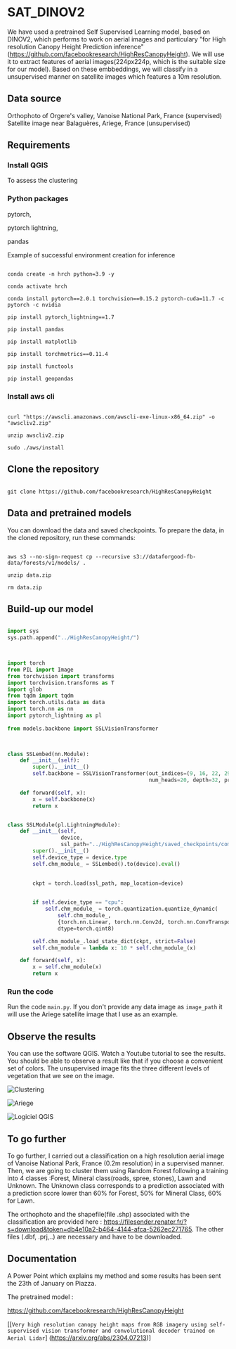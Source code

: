 # SAT_DINOV2


We have used a pretrained Self Supervised Learning model, based on DINOV2, which performs to work on aerial images and particulary "for High resolution Canopy Height Prediction inference" (https://github.com/facebookresearch/HighResCanopyHeight). We will use it to extract features of aerial images(224px224p, which is the suitable size for our model). Based on these embbeddings, we will classify in a unsupervised manner on satellite images which features a 10m resolution.



## Data source

Orthophoto of Orgere's valley, Vanoise National Park, France (supervised)
Satellite image near Balaguères, Ariege, France (unsupervised)


## Requirements 


### Install QGIS
To assess the clustering



### Python packages 

pytorch, 

pytorch lightning, 

pandas 

  

Example of successful environment creation for inference 

  

``` 

conda create -n hrch python=3.9 -y 

conda activate hrch 

conda install pytorch==2.0.1 torchvision==0.15.2 pytorch-cuda=11.7 -c pytorch -c nvidia 

pip install pytorch_lightning==1.7  

pip install pandas 

pip install matplotlib 

pip install torchmetrics==0.11.4 

pip install functools

pip install geopandas

``` 

### Install aws cli 

``` 

curl "https://awscli.amazonaws.com/awscli-exe-linux-x86_64.zip" -o "awscliv2.zip" 

unzip awscliv2.zip 

sudo ./aws/install 

``` 

 

 ## Clone the repository 

``` 

git clone https://github.com/facebookresearch/HighResCanopyHeight 

 ``` 

## Data and pretrained models 

  

You can download the data and saved checkpoints. 
To prepare the data, in the cloned repository, run these commands: 

``` 

aws s3 --no-sign-request cp --recursive s3://dataforgood-fb-data/forests/v1/models/ . 

unzip data.zip 

rm data.zip 

``` 

## Build-up our model



``` python

import sys 
sys.path.append("../HighResCanopyHeight/")
 


import torch 
from PIL import Image 
from torchvision import transforms 
import torchvision.transforms as T 
import glob 
from tqdm import tqdm 
import torch.utils.data as data 
import torch.nn as nn 
import pytorch_lightning as pl 
 
from models.backbone import SSLVisionTransformer 

 

class SSLembed(nn.Module):
    def __init__(self):
        super().__init__()
        self.backbone = SSLVisionTransformer(out_indices=(9, 16, 22, 29), embed_dim=1280,
                                             num_heads=20, depth=32, pretrained=None)

    def forward(self, x):
        x = self.backbone(x)
        return x


class SSLModule(pl.LightningModule):
    def __init__(self,
                 device,
                 ssl_path="../HighResCanopyHeight/saved_checkpoints/compressed_SSLhuge.pth"):
        super().__init__()
        self.device_type = device.type
        self.chm_module_ = SSLembed().to(device).eval()

        
        ckpt = torch.load(ssl_path, map_location=device)

        
        if self.device_type == "cpu":
            self.chm_module_ = torch.quantization.quantize_dynamic(
                self.chm_module_,
                {torch.nn.Linear, torch.nn.Conv2d, torch.nn.ConvTranspose2d},
                dtype=torch.qint8)

        self.chm_module_.load_state_dict(ckpt, strict=False)
        self.chm_module = lambda x: 10 * self.chm_module_(x)

    def forward(self, x):
        x = self.chm_module(x)
        return x


```

### Run the code

Run the code `main.py`. If you don't provide any data image as `image_path` it will use the Ariege satellite image that I use as an example.

## Observe the results 

You can use the software QGIS. Watch a Youtube tutorial to see the results. You should be able to observe a result like that if you choose a convenient set of colors. The unsupervised image fits the three different levels of vegetation that we see on the image.

![Clustering](image.png)

![Ariege](image-1.png)

![Logiciel QGIS](image-2.png)


 

## To go further

To go further, I carried out a classification on a high resolution aerial image of Vanoise National Park, France (0.2m resolution)  in a supervised manner. Then, we are going to cluster them using Random Forest following a training into 4 classes :Forest, Mineral class(roads, spree, stones), Lawn and Unknown. The Unknown class corresponds to a prediction associated with a prediction score lower than 60% for Forest, 50% for Mineral Class, 60% for Lawn. 

The orthophoto and the shapefile(file .shp) associated with the classification are provided here : 
https://filesender.renater.fr/?s=download&token=db4e10a2-b464-4144-afca-5262ec271765. The other files (.dbf, .prj,..) are necessary and have to be downloaded.


## Documentation

A Power Point which explains my method and some results has been sent the 23th of January on Piazza. 

The pretrained model : 

https://github.com/facebookresearch/HighResCanopyHeight

[[`Very high resolution canopy height maps from RGB imagery using self-supervised vision transformer and convolutional decoder trained on Aerial Lidar`] (https://arxiv.org/abs/2304.07213)]




